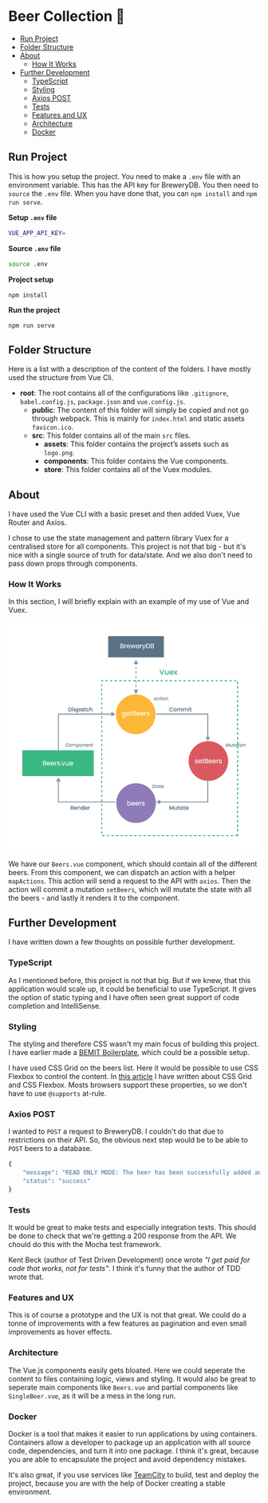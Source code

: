 # Beer Collection 🍺

* [Run Project](#run-project)
* [Folder Structure](#folder-structure)
* [About](#about)
  * [How It Works](#how-it-works)
* [Further Development](#further-development)
  * [TypeScript](#typescript)
  * [Styling](#styling)
  * [Axios POST](#axios-post)
  * [Tests](#tests)
  * [Features and UX](#features-and-ux)
  * [Architecture](#architecture)
  * [Docker](#docker)

## Run Project

This is how you setup the project. You need to make a `.env` file with an environment variable. This has the API key for BreweryDB. You then need to `source` the `.env` file. When you have done that, you can `npm install` and `npm run serve`.

**Setup `.env` file**

```sh
VUE_APP_API_KEY=
```

**Source `.env` file**

```sh
source .env
```

**Project setup**
```
npm install
```

**Run the project**
```
npm run serve
```

## Folder Structure

Here is a list with a description of the content of the folders. I have mostly used the structure from Vue Cli.

* **root**: The root contains all of the configurations like `.gitignore`, `babel.config.js`, `package.json` and `vue.config.js`.
  * **public**: The content of this folder will simply be copied and not go through webpack. This is mainly for `index.html` and static assets `favicon.ico`.
  * **src**: This folder contains all of the main `src` files.
    * **assets**: This folder contains the project’s assets such as `logo.png`.
    * **components**: This folder contains the Vue components.
    * **store**: This folder contains all of the Vuex modules.

## About

I have used the Vue CLI with a basic preset and then added Vuex, Vue Router and Axios.

I chose to use the state management and pattern library Vuex for a centralised store for all components. This project is not that big - but it's nice with a single source of truth for data/state. And we also don't need to pass down props through components.

### How It Works

In this section, I will briefly explain with an example of my use of Vue and Vuex.

![vuex](vuex-export.png)

We have our `Beers.vue` component, which should contain all of the different beers. From this component, we can dispatch an action with a helper `mapActions`. This action will send a request to the API with `axios`. Then the action will commit a mutation `setBeers`, which will mutate the state with all the beers - and lastly it renders it to the component.

## Further Development

I have written down a few thoughts on possible further development.

### TypeScript

As I mentioned before, this project is not that big. But if we knew, that this application would scale up, it could be beneficial to use TypeScript. It gives the option of static typing and I have often seen great support of code completion and IntelliSense.

### Styling

The styling and therefore CSS wasn't my main focus of building this project. I have earlier made a [BEMIT Boilerplate](https://github.com/steffenpedersen/bemit-boilerplate), which could be a possible setup.

I have used CSS Grid on the beers list. Here it would be possible to use CSS Flexbox to control the content. In [this article](https://dev.to/steffenpedersen/css-now-and-the-future-28n3) I have written about CSS Grid and CSS Flexbox. Mosts browsers support these properties, so we don't have to use `@supports` at-rule.

### Axios POST

I wanted to `POST` a request to BreweryDB. I couldn't do that due to restrictions on their API. So, the obvious next step would be to be able to `POST` beers to a database.

```sh
{
    "message": "READ ONLY MODE: The beer has been successfully added and is waiting to be approved by our administrators.",
    "status": "success"
}
```

### Tests

It would be great to make tests and especially integration tests. This should be done to check that we're getting a 200 response from the API. We chould do this with the Mocha test framework.

Kent Beck (author of Test Driven Development) once wrote _"I get paid for code that works, not for tests"_. I think it's funny that the author of TDD wrote that.

### Features and UX

This is of course a prototype and the UX is not that great. We could do a tonne of improvements with a few features as pagination and even small improvements as hover effects.

### Architecture

The Vue.js components easily gets bloated. Here we could seperate the content to files containing logic, views and styling. It would also be great to seperate main components like `Beers.vue` and partial components like `SingleBeer.vue`, as it will be a mess in the long run.

### Docker

Docker is a tool that makes it easier to run applications by using containers. Containers allow a developer to package up an application with all source code, dependencies, and turn it into one package. I think it's great, because you are able to encapsulate the project and avoid dependency mistakes.

It's also great, if you use services like [TeamCity](https://www.jetbrains.com/teamcity/) to build, test and deploy the project, because you are with the help of Docker creating a stable environment.
